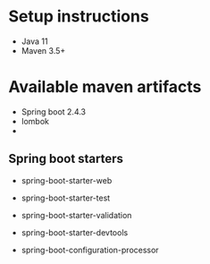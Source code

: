 # Setup instructions

* Java 11
* Maven 3.5+

# Available maven artifacts

* Spring boot 2.4.3
* lombok
*

## Spring boot starters
* spring-boot-starter-web
* spring-boot-starter-test
* spring-boot-starter-validation

* spring-boot-starter-devtools
* spring-boot-configuration-processor
